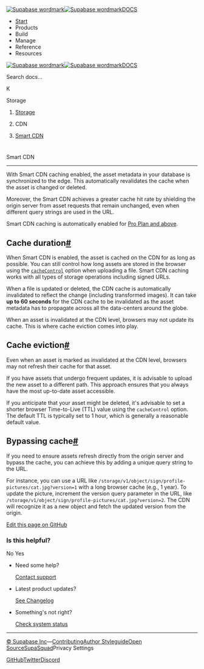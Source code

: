 [![Supabase wordmark](https://supabase.com/docs/_next/image?url=%2Fdocs%2Fsupabase-dark.svg&w=256&q=75&dpl=dpl_5BYG5BkQhU19GEfZfhcgAbeGcRQo)![Supabase wordmark](https://supabase.com/docs/_next/image?url=%2Fdocs%2Fsupabase-light.svg&w=256&q=75&dpl=dpl_5BYG5BkQhU19GEfZfhcgAbeGcRQo)DOCS](https://supabase.com/docs)

-   [Start](https://supabase.com/docs/guides/getting-started)
-   Products
-   Build
-   Manage
-   Reference
-   Resources

[![Supabase wordmark](https://supabase.com/docs/_next/image?url=%2Fdocs%2Fsupabase-dark.svg&w=256&q=75&dpl=dpl_5BYG5BkQhU19GEfZfhcgAbeGcRQo)![Supabase wordmark](https://supabase.com/docs/_next/image?url=%2Fdocs%2Fsupabase-light.svg&w=256&q=75&dpl=dpl_5BYG5BkQhU19GEfZfhcgAbeGcRQo)DOCS](https://supabase.com/docs)

Search docs...

K

Storage

1.  [Storage](https://supabase.com/docs/guides/storage)

3.  CDN

5.  [Smart CDN](https://supabase.com/docs/guides/storage/cdn/smart-cdn)

# 

Smart CDN

* * *

With Smart CDN caching enabled, the asset metadata in your database is synchronized to the edge. This automatically revalidates the cache when the asset is changed or deleted.

Moreover, the Smart CDN achieves a greater cache hit rate by shielding the origin server from asset requests that remain unchanged, even when different query strings are used in the URL.

Smart CDN caching is automatically enabled for [Pro Plan and above](https://supabase.com/pricing).

## Cache duration[#](#cache-duration)

When Smart CDN is enabled, the asset is cached on the CDN for as long as possible. You can still control how long assets are stored in the browser using the [`cacheControl`](https://supabase.com/docs/reference/javascript/storage-from-upload) option when uploading a file. Smart CDN caching works with all types of storage operations including signed URLs.

When a file is updated or deleted, the CDN cache is automatically invalidated to reflect the change (including transformed images). It can take **up to 60 seconds** for the CDN cache to be invalidated as the asset metadata has to propagate across all the data-centers around the globe.

When an asset is invalidated at the CDN level, browsers may not update its cache. This is where cache eviction comes into play.

## Cache eviction[#](#cache-eviction)

Even when an asset is marked as invalidated at the CDN level, browsers may not refresh their cache for that asset.

If you have assets that undergo frequent updates, it is advisable to upload the new asset to a different path. This approach ensures that you always have the most up-to-date asset accessible.

If you anticipate that your asset might be deleted, it's advisable to set a shorter browser Time-to-Live (TTL) value using the `cacheControl` option. The default TTL is typically set to 1 hour, which is generally a reasonable default value.

## Bypassing cache[#](#bypassing-cache)

If you need to ensure assets refresh directly from the origin server and bypass the cache, you can achieve this by adding a unique query string to the URL.

For instance, you can use a URL like `/storage/v1/object/sign/profile-pictures/cat.jpg?version=1` with a long browser cache (e.g., 1 year). To update the picture, increment the version query parameter in the URL, like `/storage/v1/object/sign/profile-pictures/cat.jpg?version=2`. The CDN will recognize it as a new object and fetch the updated version from the origin.

[Edit this page on GitHub](https://github.com/supabase/supabase/blob/master/apps/docs/content/guides/storage/cdn/smart-cdn.mdx)

### Is this helpful?

No Yes

-   Need some help?
    
    [Contact support](https://supabase.com/support)
-   Latest product updates?
    
    [See Changelog](https://supabase.com/changelog)
-   Something's not right?
    
    [Check system status](https://status.supabase.com/)

* * *

[© Supabase Inc](https://supabase.com/)—[Contributing](https://github.com/supabase/supabase/blob/master/apps/docs/DEVELOPERS.md)[Author Styleguide](https://github.com/supabase/supabase/blob/master/apps/docs/CONTRIBUTING.md)[Open Source](https://supabase.com/open-source)[SupaSquad](https://supabase.com/supasquad)Privacy Settings

[GitHub](https://github.com/supabase/supabase)[Twitter](https://twitter.com/supabase)[Discord](https://discord.supabase.com/)